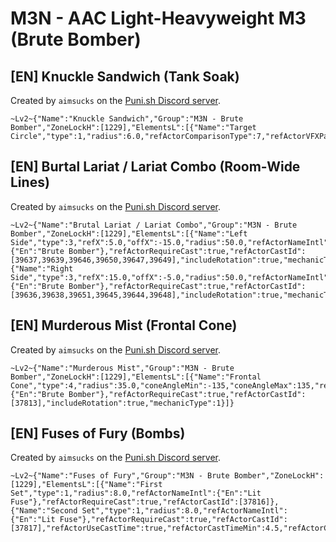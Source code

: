 # M3N - AAC Light-Heavyweight M3 (Brute Bomber)

## [EN] Knuckle Sandwich (Tank Soak)

Created by `aimsucks` on the [Puni.sh Discord server](https://discord.gg/Zzrcc8kmvy).

```
~Lv2~{"Name":"Knuckle Sandwich","Group":"M3N - Brute Bomber","ZoneLockH":[1229],"ElementsL":[{"Name":"Target Circle","type":1,"radius":6.0,"refActorComparisonType":7,"refActorVFXPath":"vfx/lockon/eff/m0676trg_tw_d0t1p.avfx","refActorVFXMax":6000,"mechanicType":1}]}
```

## [EN] Burtal Lariat / Lariat Combo (Room-Wide Lines)

Created by `aimsucks` on the [Puni.sh Discord server](https://discord.gg/Zzrcc8kmvy).

```
~Lv2~{"Name":"Brutal Lariat / Lariat Combo","Group":"M3N - Brute Bomber","ZoneLockH":[1229],"ElementsL":[{"Name":"Left Side","type":3,"refX":5.0,"offX":-15.0,"radius":50.0,"refActorNameIntl":{"En":"Brute Bomber"},"refActorRequireCast":true,"refActorCastId":[39637,39639,39646,39650,39647,39649],"includeRotation":true,"mechanicType":1},{"Name":"Right Side","type":3,"refX":15.0,"offX":-5.0,"radius":50.0,"refActorNameIntl":{"En":"Brute Bomber"},"refActorRequireCast":true,"refActorCastId":[39636,39638,39651,39645,39644,39648],"includeRotation":true,"mechanicType":1}]}
```

## [EN] Murderous Mist (Frontal Cone)

Created by `aimsucks` on the [Puni.sh Discord server](https://discord.gg/Zzrcc8kmvy).

```
~Lv2~{"Name":"Murderous Mist","Group":"M3N - Brute Bomber","ZoneLockH":[1229],"ElementsL":[{"Name":"Frontal Cone","type":4,"radius":35.0,"coneAngleMin":-135,"coneAngleMax":135,"refActorNameIntl":{"En":"Brute Bomber"},"refActorRequireCast":true,"refActorCastId":[37813],"includeRotation":true,"mechanicType":1}]}
```

## [EN] Fuses of Fury (Bombs)

Created by `aimsucks` on the [Puni.sh Discord server](https://discord.gg/Zzrcc8kmvy).

```
~Lv2~{"Name":"Fuses of Fury","Group":"M3N - Brute Bomber","ZoneLockH":[1229],"ElementsL":[{"Name":"First Set","type":1,"radius":8.0,"refActorNameIntl":{"En":"Lit Fuse"},"refActorRequireCast":true,"refActorCastId":[37816]},{"Name":"Second Set","type":1,"radius":8.0,"refActorNameIntl":{"En":"Lit Fuse"},"refActorRequireCast":true,"refActorCastId":[37817],"refActorUseCastTime":true,"refActorCastTimeMin":4.5,"refActorCastTimeMax":8.0}]}
```
